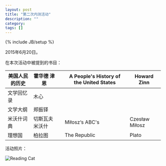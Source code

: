 ```yaml
---
layout: post
title: "第二次内测活动"
description: ""
category: 
tags: []
---
```

{% include JB/setup %}

2015年6月20日。

在本次活动中被提到的书目：

| 美国人民的历史 | 霍华德 津恩     |   | A People's History of the United States | Howard Zinn    |
|----------------|-----------------|---|-----------------------------------------|----------------|
| 文学回忆录     | 木心            |   |                                         |                |
| 文学大纲       | 郑振铎          |   |                                         |                |
| 米沃什词典     | 切斯瓦夫 米沃什 |   | Miłosz‘s ABC's                          | Czesław Miłosz |
| 理想国         | 柏拉图          |   | The Republic                            | Plato          |
	
	


活动照片：

![Reading Cat](http://webpic.chinareviewnews.com/upload/201008/14/101414249.jpg)
